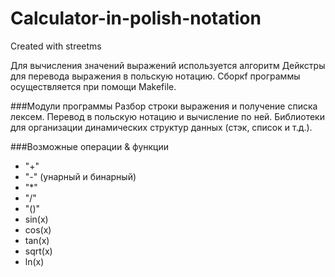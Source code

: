 # Calculator-in-polish-notation
Created with streetms


Для вычисления значений выражений используется алгоритм Дейкстры для перевода выражения в польскую нотацию. Сборкf программы осуществляется при помощи Makefile.

###Модули программы
Разбор строки выражения и получение списка лексем.
Перевод в польскую нотацию и вычисление по ней.
Библиотеки для организации динамических структур данных (стэк, список и т.д.).

###Возможные операции & функции
- "+"
- "-" (унарный и бинарный)
- "*"
- "/"
- "()"
- sin(x)
- cos(x)
- tan(x)
- sqrt(x)
- ln(x)
